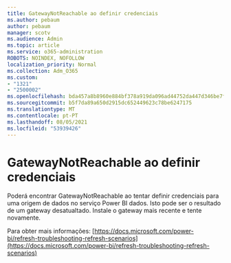 ```yaml
---
title: GatewayNotReachable ao definir credenciais
ms.author: pebaum
author: pebaum
manager: scotv
ms.audience: Admin
ms.topic: article
ms.service: o365-administration
ROBOTS: NOINDEX, NOFOLLOW
localization_priority: Normal
ms.collection: Adm_O365
ms.custom:
- "1321"
- "2500002"
ms.openlocfilehash: bda457a8b8960e884bf378a919da096ad44752da447d346be7f0b1c435a9dcb0
ms.sourcegitcommit: b5f7da89a650d2915dc652449623c78be6247175
ms.translationtype: MT
ms.contentlocale: pt-PT
ms.lasthandoff: 08/05/2021
ms.locfileid: "53939426"
---
```

# <a name="gatewaynotreachable-when-setting-credentials"></a>GatewayNotReachable ao definir credenciais

Poderá encontrar GatewayNotReachable ao tentar definir credenciais para uma origem de dados no serviço Power BI dados. Isto pode ser o resultado de um gateway desatualtado. Instale o gateway mais recente e tente novamente.

Para obter mais informações: [https://docs.microsoft.com/power-bi/refresh-troubleshooting-refresh-scenarios](https://docs.microsoft.com/power-bi/refresh-troubleshooting-refresh-scenarios)
